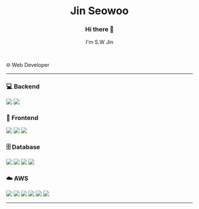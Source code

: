 <h1 align="center">Jin Seowoo</h1>
<h3 align="center">Hi there 👋</h3>
<p align="center">I'm S.W Jin</p>

<br>

<p align="left">🌐 Web Developer</p>

---

### 💻 Backend
<p align="left">
  <img src="https://img.shields.io/badge/Python-3776AB?style=for-the-badge&logo=python&logoColor=white"/>
  <img src="https://img.shields.io/badge/Java-007396?style=for-the-badge&logo=java&logoColor=white"/>
</p>

### 🎨 Frontend
<p align="left">
  <img src="https://img.shields.io/badge/Flutter-02569B?style=for-the-badge&logo=flutter&logoColor=white"/>
  <img src="https://img.shields.io/badge/JSP-007396?style=for-the-badge&logo=java&logoColor=white"/>
  <img src="https://img.shields.io/badge/Thymeleaf-005F0F?style=for-the-badge&logo=leaflet&logoColor=white"/>
</p>

### 🗄️ Database
<p align="left">
  <img src="https://img.shields.io/badge/PostgreSQL-4169E1?style=for-the-badge&logo=postgresql&logoColor=white"/>
  <img src="https://img.shields.io/badge/MySQL-4479A1?style=for-the-badge&logo=mysql&logoColor=white"/>
  <img src="https://img.shields.io/badge/Oracle-F80000?style=for-the-badge&logo=oracle&logoColor=white"/>
  <img src="https://img.shields.io/badge/DynamoDB-4053D6?style=for-the-badge&logo=amazon-dynamodb&logoColor=white"/>
</p>

### ☁️ AWS
<p align="left">
  <img src="https://img.shields.io/badge/AWS Lambda-FF9900?style=for-the-badge&logo=aws-lambda&logoColor=white"/>
  <img src="https://img.shields.io/badge/S3-569A31?style=for-the-badge&logo=amazon-s3&logoColor=white"/>
  <img src="https://img.shields.io/badge/API Gateway-FF4F8B?style=for-the-badge&logo=amazon-api-gateway&logoColor=white"/>
  <img src="https://img.shields.io/badge/CloudFront-F14336?style=for-the-badge&logo=amazon-cloudfront&logoColor=white"/>
  <img src="https://img.shields.io/badge/SES-232F3E?style=for-the-badge&logo=amazon-ses&logoColor=white"/>
  <img src="https://img.shields.io/badge/Route 53-FF9900?style=for-the-badge&logo=amazon-route53&logoColor=white"/>
</p>

---
